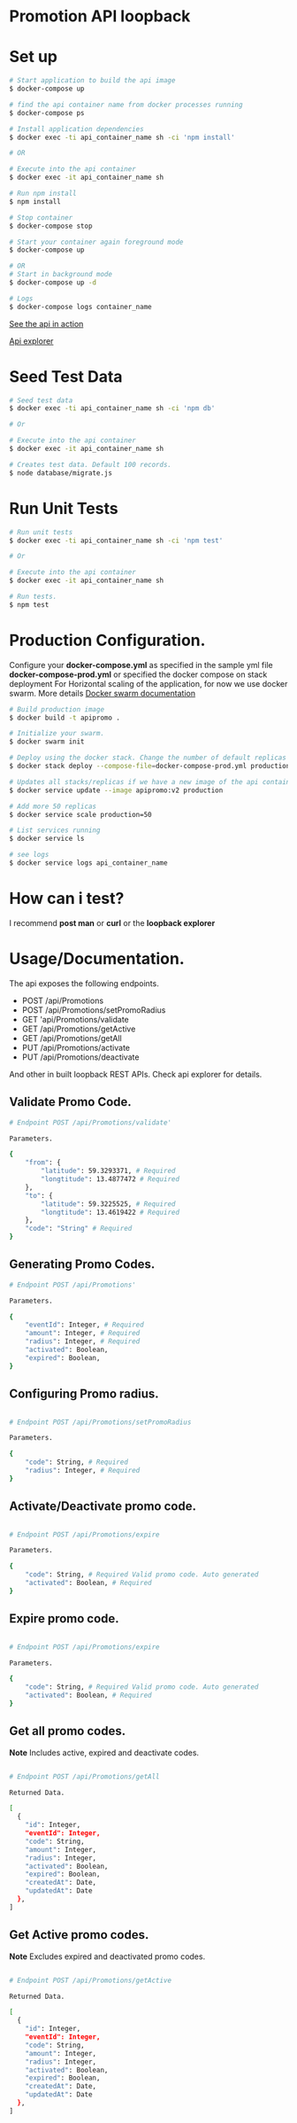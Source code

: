 # Promotion API loopback

# Set up

```sh
# Start application to build the api image
$ docker-compose up

# find the api container name from docker processes running
$ docker-compose ps

# Install application dependencies
$ docker exec -ti api_container_name sh -ci 'npm install'

# OR

# Execute into the api container
$ docker exec -it api_container_name sh

# Run npm install
$ npm install

# Stop container
$ docker-compose stop

# Start your container again foreground mode
$ docker-compose up

# OR
# Start in background mode
$ docker-compose up -d

# Logs
$ docker-compose logs container_name

```

 [See the api in action](http://0.0.0.0)

 [Api explorer](http://0.0.0.0/explorer/)


# Seed Test Data

```sh
# Seed test data
$ docker exec -ti api_container_name sh -ci 'npm db'

# Or

# Execute into the api container
$ docker exec -it api_container_name sh

# Creates test data. Default 100 records.
$ node database/migrate.js

```

# Run Unit Tests

```sh
# Run unit tests
$ docker exec -ti api_container_name sh -ci 'npm test'

# Or

# Execute into the api container
$ docker exec -it api_container_name sh

# Run tests.
$ npm test

```

# Production Configuration.

Configure your **docker-compose.yml** as specified in the sample yml file **docker-compose-prod.yml** or specified the docker compose on stack deployment
For Horizontal scaling of the application, for now we use docker swarm. More details [Docker swarm documentation](https://docs.docker.com/engine/swarm/)

```sh
# Build production image
$ docker build -t apipromo .

# Initialize your swarm.
$ docker swarm init

# Deploy using the docker stack. Change the number of default replicas in the yml file.
$ docker stack deploy --compose-file=docker-compose-prod.yml production

# Updates all stacks/replicas if we have a new image of the api container
$ docker service update --image apipromo:v2 production

# Add more 50 replicas
$ docker service scale production=50

# List services running
$ docker service ls

# see logs
$ docker service logs api_container_name

```

# How can i test?
I recommend **post man** or **curl** or the **loopback explorer**


# Usage/Documentation.

The api exposes the following endpoints.

* POST /api/Promotions
* POST /api/Promotions/setPromoRadius
* GET 'api/Promotions/validate
* GET /api/Promotions/getActive
* GET /api/Promotions/getAll
* PUT /api/Promotions/activate
* PUT /api/Promotions/deactivate

And other in built loopback REST APIs. Check api explorer for details.

## Validate Promo Code.

```sh
# Endpoint POST /api/Promotions/validate'

Parameters.

{
    "from": {
        "latitude": 59.3293371, # Required
        "longtitude": 13.4877472 # Required
    },
    "to": {
        "latitude": 59.3225525, # Required
        "longtitude": 13.4619422 # Required
    },
    "code": "String" # Required
}

```

## Generating Promo Codes.

```sh
# Endpoint POST /api/Promotions'

Parameters.

{
    "eventId": Integer, # Required
    "amount": Integer, # Required
    "radius": Integer, # Required
    "activated": Boolean,
    "expired": Boolean,
}

```

## Configuring Promo radius.

```sh

# Endpoint POST /api/Promotions/setPromoRadius

Parameters.

{
    "code": String, # Required
    "radius": Integer, # Required
}

```

## Activate/Deactivate promo code.

```sh

# Endpoint POST /api/Promotions/expire

Parameters.

{
    "code": String, # Required Valid promo code. Auto generated
    "activated": Boolean, # Required
}

```

## Expire promo code.

```sh

# Endpoint POST /api/Promotions/expire

Parameters.

{
    "code": String, # Required Valid promo code. Auto generated
    "activated": Boolean, # Required
}

```

## Get all promo codes.

**Note** Includes active, expired and deactivate codes.

```sh

# Endpoint POST /api/Promotions/getAll

Returned Data.

[
  {
    "id": Integer,
    "eventId": Integer,
    "code": String,
    "amount": Integer,
    "radius": Integer,
    "activated": Boolean,
    "expired": Boolean,
    "createdAt": Date,
    "updatedAt": Date
  },
]

```

## Get Active promo codes.

**Note** Excludes expired and deactivated promo codes.

```sh

# Endpoint POST /api/Promotions/getActive

Returned Data.

[
  {
    "id": Integer,
    "eventId": Integer,
    "code": String,
    "amount": Integer,
    "radius": Integer,
    "activated": Boolean,
    "expired": Boolean,
    "createdAt": Date,
    "updatedAt": Date
  },
]
